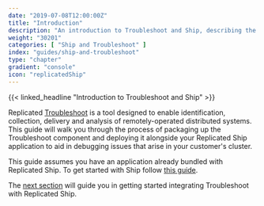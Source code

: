```yaml
---
date: "2019-07-08T12:00:00Z"
title: "Introduction"
description: "An introduction to Troubleshoot and Ship, describing the product and what to expect."
weight: "30201"
categories: [ "Ship and Troubleshoot" ]
index: "guides/ship-and-troubleshoot"
type: "chapter"
gradient: "console"
icon: "replicatedShip"
---
```


{{< linked_headline "Introduction to Troubleshoot and Ship" >}}

Replicated [Troubleshoot](/docs/troubleshoot/server/getting-started/overview/) is a tool designed to enable identification, collection, delivery and analysis of remotely-operated distributed systems. This guide will walk you through the process of packaging up the Troubleshoot component and deploying it alongside your Replicated Ship application to aid in debugging issues that arise in your customer's cluster.

This guide assumes you have an application already bundled with Replicated Ship. To get started with Ship follow [this guide](/guides/kubernetes-with-ship/).

The [next section](/guides/ship-and-troubleshoot/troubleshoot-spec/) will guide you in getting started integrating Troubleshoot with Replicated Ship.
